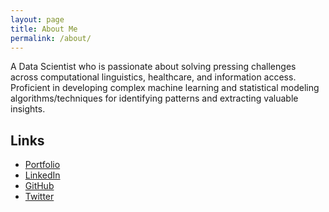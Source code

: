 ```yaml
---
layout: page
title: About Me
permalink: /about/
---
```


A Data Scientist who is passionate about solving pressing challenges across computational linguistics, healthcare, and information access. Proficient in developing complex machine learning and statistical modeling algorithms/techniques for identifying patterns and extracting valuable insights.

## Links
- <a href="https://sagar118.github.io/" target="_blank">Portfolio</a>
- <a href="https://www.linkedin.com/in/sagar118" target="_blank">LinkedIn</a>
- <a href="https://github.com/sagar118" target="_blank">GitHub</a>
- <a href="https://twitter.com/sagarthacker118" target="_blank">Twitter</a>
